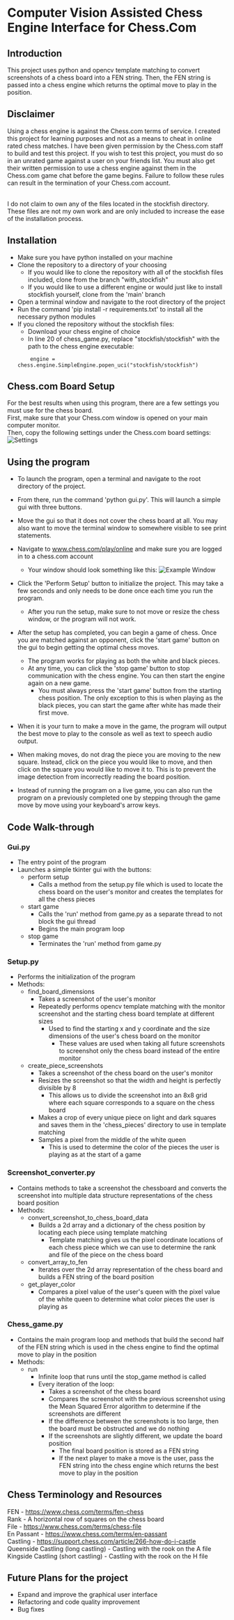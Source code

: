 # Computer Vision Assisted Chess Engine Interface for Chess.Com

## Introduction

This project uses python and opencv template matching to convert screenshots of a chess 
board into a FEN string. Then, the FEN string is passed into a chess engine which returns
the optimal move to play in the position.

## Disclaimer

Using a chess engine is against the Chess.com terms of service. I created this project
for learning purposes and not as a means to cheat in online rated chess matches. 
I have been given permission by the Chess.com staff to build and test this project. 
If you wish to test this project, you must do so in an unrated game against a 
user on your friends list. You must also get their written permission to use a
chess engine against them in the Chess.com game chat before the game begins. 
Failure to follow these rules can result in the termination of your Chess.com account.

<br> I do not claim to own any of the files located in the stockfish directory. These files 
are not my own work and are only included to increase the ease of the installation process.

## Installation
* Make sure you have python installed on your machine
* Clone the repository to a directory of your choosing
    * If you would like to clone the repository with all of the stockfish files included, 
      clone from the branch "with_stockfish"
    * If you would like to use a different engine or would just like to install stockfish yourself, 
      clone from the 'main' branch  
* Open a terminal window and navigate to the root directory of the project
* Run the command 'pip install -r requirements.txt' to install all the necessary python modules <br>
* If you cloned the repository without the stockfish files:
    * Download your chess engine of choice
    * In line 20 of chess_game.py, replace "stockfish/stockfish" with the path to the chess engine executable:
  ```
      engine = chess.engine.SimpleEngine.popen_uci("stockfish/stockfish")
    ```

## Chess.com Board Setup
For the best results when using this program, there are a few settings you must use for the chess board. <br>
First, make sure that your Chess.com window is opened on your main computer monitor. <br>
Then, copy the following settings under the Chess.com board settings:
![Settings](starting_templates/settings.PNG)

## Using the program
* To launch the program, open a terminal and navigate to the root directory of 
the project.
*  From there, run the command 'python gui.py'. This will 
launch a simple gui with three buttons. <br>
* Move the gui so that it does not cover the chess board at all. You may also want to move 
the terminal window to somewhere visible to see print statements. <br>
* Navigate to www.chess.com/play/online and make sure you are logged in to a chess.com account
  * Your window should look something like this:
    ![Example Window](starting_templates/example_window.png)

* Click the 'Perform Setup' button to initialize the project.
This may take a few seconds and only needs to be done once each time you run the program.
  * After you run the setup, make sure to not move or resize the chess window, or the program will not work.
* After the setup has completed, you can begin a game of chess. Once you are matched 
against an opponent, click the 'start game' button on the gui to begin getting the optimal chess moves.
  * The program works for playing as both the white and black pieces.
  * At any time, you can click the 'stop game' button to stop communication with the chess engine. 
    You can then start the engine again on a new game.
      * You must always press the 'start game' button from the starting chess position. 
        The only exception to this is when playing as the black pieces, 
        you can start the game after white has made their first move.
* When it is your turn to make a move in the game, the program will output the best move 
  to play to the console as well as text to speech audio output.
* When making moves, do not drag the piece you are moving to the new square. Instead, click 
on the piece you would like to move, and then click on the square you would like to move it to. This is to prevent the 
  image detection from incorrectly reading the board position.
* Instead of running the program on a live game, you can also run the program on a previously completed one
  by stepping through the game move by move using your keyboard's arrow keys.  
  
## Code Walk-through

### Gui.py
 * The entry point of the program
 *  Launches a simple tkinter gui with the buttons: 
      * perform setup
          * Calls a method from the setup.py file which is used to locate the chess board on the user's monitor and creates
            the templates for all the chess pieces
      * start game
          * Calls the 'run' method from game.py as a separate thread to not block the gui thread
          * Begins the main program loop 
      * stop game 
          * Terminates the 'run' method from game.py
  
### Setup.py
* Performs the initialization of the program
* Methods:
    * find_board_dimensions
        * Takes a screenshot of the user's monitor
        * Repeatedly performs opencv template matching with the monitor 
          screenshot and the starting chess board template at different sizes 
            * Used to find the starting x and y coordinate and the size dimensions 
              of the user's chess board on the monitor
                * These values are used when taking all future screenshots to screenshot
                    only the chess board instead of the entire monitor
    * create_piece_screenshots
        * Takes a screenshot of the chess board on the user's monitor
        * Resizes the screenshot so that the width and height is perfectly divisible by 8
            * This allows us to divide the screenshot into an 8x8 grid where each square
                corresponds to a square on the chess board
        * Makes a crop of every unique piece on light and dark squares and saves them in 
          the 'chess_pieces' directory to use in template matching
        * Samples a pixel from the middle of the white queen
            * This is used to determine the color of the pieces the user is playing as at the 
            start of a game

### Screenshot_converter.py
* Contains methods to take a screenshot the chessboard and converts the screenshot into multiple
data structure representations of the chess board position
* Methods:
    * convert_screenshot_to_chess_board_data
        * Builds a 2d array and a dictionary of the chess position by locating each 
          piece using template matching
            * Template matching gives us the pixel coordinate locations of each chess piece 
                which we can use to determine the rank and file of the piece on the chess board
    * convert_array_to_fen
        * Iterates over the 2d array representation of the chess board and builds a
            FEN string of the board position
    * get_player_color
        * Compares a pixel value of the user's queen with the pixel value of the white queen
        to determine what color pieces the user is playing as
          
### Chess_game.py
* Contains the main program loop and methods that build the second half
of the FEN string which is used in the chess engine to find the optimal move to play in the position
 * Methods:
    * run
        * Infinite loop that runs until the stop_game method is called
        * Every iteration of the loop:
            * Takes a screenshot of the chess board
            * Compares the screenshot with the previous screenshot using the Mean Squared Error algorithm
                to determine if the screenshots are different
            * If the difference between the screenshots is too large, then the board
                must be obstructed and we do nothing
            * If the screenshots are slightly different, we update the board position
                * The final board position is stored as a FEN string
                * If the next player to make a move is the user, pass the FEN string into the chess engine which 
                  returns the best move to play in the position

                  
## Chess Terminology and Resources

FEN - https://www.chess.com/terms/fen-chess <br>
Rank - A horizontal row of squares on the chess board <br>
File - https://www.chess.com/terms/chess-file <br>
En Passant - https://www.chess.com/terms/en-passant <br>
Castling - https://support.chess.com/article/266-how-do-i-castle <br>
Queenside Castling (long castling) - Castling with the rook on the A file <br>
Kingside Castling (short castling) - Castling with the rook on the H file


## Future Plans for the project
* Expand and improve the graphical user interface
* Refactoring and code quality improvement  
* Bug fixes